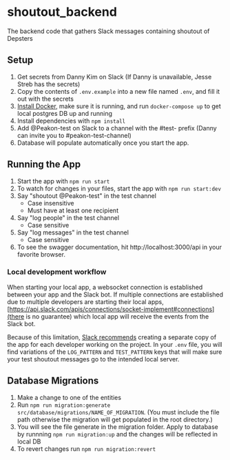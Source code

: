 # shoutout_backend

The backend code that gathers Slack messages containing shoutout of Depsters

## Setup

1. Get secrets from Danny Kim on Slack
   (If Danny is unavailable, Jesse Streb has the secrets)
1. Copy the contents of `.env.example` into a new file named `.env`, and fill it out with the secrets
1. [Install Docker](https://docs.docker.com/get-docker/), make sure it is running, and run `docker-compose up` to get local postgres DB up and running
1. Install dependencies with `npm install`
1. Add @Peakon-test on Slack to a channel with the #test- prefix (Danny can invite you to #peakon-test-channel)
1. Database will populate automatically once you start the app.

## Running the App

1. Start the app with `npm run start`
2. To watch for changes in your files, start the app with `npm run start:dev`
3. Say "shoutout @Peakon-test" in the test channel
   - Case insensitive
   - Must have at least one recipient
4. Say "log people" in the test channel
   - Case sensitive
5. Say "log messages" in the test channel
   - Case sensitive
6. To see the swagger documentation, hit http://localhost:3000/api in your favorite browser.

### Local development workflow

When starting your local app, a websocket connection is established between your app and the Slack bot. If multiple connections are established due to multiple developers are starting their local apps, [https://api.slack.com/apis/connections/socket-implement#connections](there is no guarantee) which local app will receive the events from the Slack bot.

Because of this limitation, [Slack recommends](https://github.com/slackapi/bolt-python/issues/548#issuecomment-994110673) creating a separate copy of the app for each developer working on the project. In your `.env` file, you will find variations of the `LOG_PATTERN` and `TEST_PATTERN` keys that will make sure your test shoutout messages go to the intended local server.

## Database Migrations 
1. Make a change to one of the entities 
2. Run `npm run migration:generate src/database/migrations/NAME_OF_MIGRATION`. (You must include the file path otherwise the migration will get populated in the root directory.)
3. You will see the file generate in the migration folder. Apply to database by runnning `npm run migration:up` and the changes will be reflected in local DB 
4. To revert changes run `npm run migration:revert`
